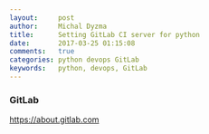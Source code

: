 ```yaml
---
layout:     post
author:     Michal Dyzma
title:      Setting GitLab CI server for python
date:       2017-03-25 01:15:08
comments:   true
categories: python devops GitLab
keywords:   python, devops, GitLab
---
```


### GitLab
https://about.gitlab.com

